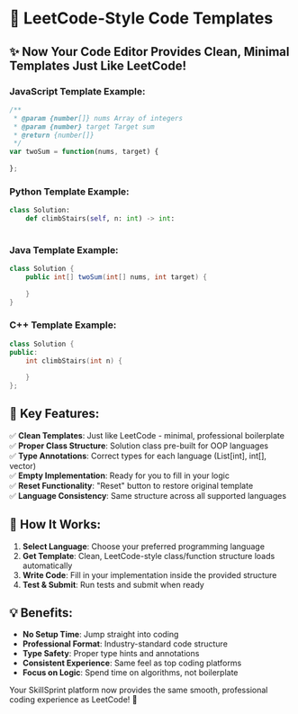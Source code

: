 # 🎯 LeetCode-Style Code Templates

## ✨ Now Your Code Editor Provides Clean, Minimal Templates Just Like LeetCode!

### JavaScript Template Example:
```javascript
/**
 * @param {number[]} nums Array of integers
 * @param {number} target Target sum  
 * @return {number[]}
 */
var twoSum = function(nums, target) {
    
};
```

### Python Template Example:
```python
class Solution:
    def climbStairs(self, n: int) -> int:
        
```

### Java Template Example:
```java
class Solution {
    public int[] twoSum(int[] nums, int target) {
        
    }
}
```

### C++ Template Example:
```cpp
class Solution {
public:
    int climbStairs(int n) {
        
    }
};
```

## 🚀 Key Features:

✅ **Clean Templates**: Just like LeetCode - minimal, professional boilerplate  
✅ **Proper Class Structure**: Solution class pre-built for OOP languages  
✅ **Type Annotations**: Correct types for each language (List[int], int[], vector<int>)  
✅ **Empty Implementation**: Ready for you to fill in your logic  
✅ **Reset Functionality**: "Reset" button to restore original template  
✅ **Language Consistency**: Same structure across all supported languages  

## 🎨 How It Works:

1. **Select Language**: Choose your preferred programming language
2. **Get Template**: Clean, LeetCode-style class/function structure loads automatically
3. **Write Code**: Fill in your implementation inside the provided structure
4. **Test & Submit**: Run tests and submit when ready

## 💡 Benefits:

- **No Setup Time**: Jump straight into coding
- **Professional Format**: Industry-standard code structure
- **Type Safety**: Proper type hints and annotations
- **Consistent Experience**: Same feel as top coding platforms
- **Focus on Logic**: Spend time on algorithms, not boilerplate

Your SkillSprint platform now provides the same smooth, professional coding experience as LeetCode! 🎉
